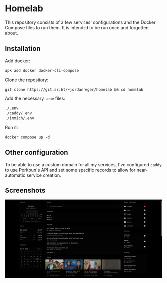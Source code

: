 # Homelab

This repository consists of a few services' configurations and the Docker Compose files to run them. It is intended to be run once and forgotten about.

## Installation

Add docker:

```
apk add docker docker-cli-compose
```

Clone the repository:

```
git clone https://git.sr.ht/~jordanreger/homelab && cd homelab
```

Add the necessary `.env` files:

```
./.env
./caddy/.env
./immich/.env
```

Run it:
```
docker compose up -d
```

## Other configuration

To be able to use a custom domain for all my services, I've configured `caddy` to use Porkbun's API and set some specific records to allow for near-automatic service creation.

## Screenshots 

![A screenshot of the Glance dashboard](./glance.png)
